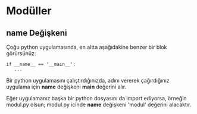 Modüller
========

__name__ Değişkeni
------------------

Çoğu python uygulamasında, en altta aşağıdakine benzer bir blok görürsünüz:

    if __name__ == '__main__':
       ...

Bir python uygulamasını çalıştırdığınızda, adını vererek çağırdığınız uygulama için __name__ değişkeni __main__ değerini alır.

Eğer uygulamanız başka bir python dosyasını da import ediyorsa, örneğin modul.py olsun; modul.py icinde __name__ değişkeni 'modul' değerini alacaktır.

